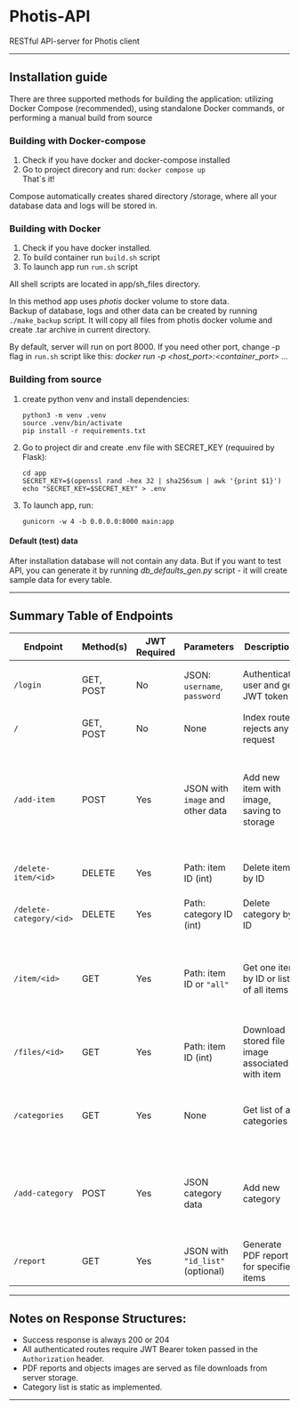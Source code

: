# Photis-API
RESTful API-server for Photis client

---

## Installation guide

There are three supported methods for building the application: utilizing Docker Compose (recommended), using standalone Docker commands, or performing a manual build from source
### Building with Docker-compose
1. Check if you have docker and docker-compose installed
2. Go to project direcory and run: ``` docker compose up ```  
That`s it!

Compose automatically creates shared directory /storage, where all your database data and logs will be stored in.

### Building with Docker

1. Check if you have docker installed.
2. To build container run ` build.sh ` script
3. To launch app run ` run.sh ` script

All shell scripts are located in app/sh_files directory.  

In this method app uses *photis* docker volume to store data.  
Backup of database, logs and other data can be created by running ` ./make_backup ` script. It will copy all files from photis docker volume and create .tar archive in current directory.

By default, server will run on port 8000. If you need other port, change -p flag in `run.sh` script like this: *docker run -p <host_port>:<container_port> ...*

### Building from source 
1. create python venv and install dependencies:
    ```
    python3 -m venv .venv
    source .venv/bin/activate
    pip install -r requirements.txt
    ```
2. Go to project dir and create .env file with SECRET_KEY (requuired by Flask):
    ```
    cd app
    SECRET_KEY=$(openssl rand -hex 32 | sha256sum | awk '{print $1}')
    echo "SECRET_KEY=$SECRET_KEY" > .env
    ```
3. To launch app, run:
    ```
    gunicorn -w 4 -b 0.0.0.0:8000 main:app
    ```

#### Default (test) data 
After installation database will not contain any data. But if you want to test API, you can generate it by running *db_defaults_gen.py* script - it will create sample data for every table.


---

## Summary Table of Endpoints

| Endpoint               | Method(s)  | JWT Required | Parameters               | Description                                                    | Success Response    | Error Response                      |
|------------------------|------------|--------------|--------------------------|----------------------------------------------------------------|---------------------|-----------------------------------|
| `/login`               | GET, POST  | No           | JSON: `username`, `password` | Authenticate user and get JWT token                              | 200 + `{access_token}` | 404 + `{error: "invalid login data"}` |
| `/`                    | GET, POST  | No           | None                     | Index route; rejects any request                               | 400                 | —                                 |
| `/add-item`            | POST       | Yes          | JSON with `image` and other data | Add new item with image, saving to storage                    | 204 (No Content)     | 404 + `{error: 'some data is missing'}` or `{error: 'item already exists or data is corrupted'}` |
| `/delete-item/<id>`    | DELETE     | Yes          | Path: item ID (int)      | Delete item by ID                                              | 204 (No Content)     | 404 + `{error: "Invalid id: <id>"}` |
| `/delete-category/<id>`| DELETE     | Yes          | Path: category ID (int)  | Delete category by ID                                          | 204 (No Content)     | 404 + `{error: "Invalid id: <id>"}` |
| `/item/<id>`           | GET        | Yes          | Path: item ID or `"all"` | Get one item by ID or list of all items                        | 200 + item(s) JSON   | 404 + `{error: "invalid id: <id>"}` or `{error: "error while loading items"}` |
| `/files/<id>`          | GET        | Yes          | Path: item ID (int)      | Download stored file image associated with item               | File download        | 404 + `{error: "invalid id"}`     |
| `/categories`          | GET        | Yes          | None                     | Get list of all categories                                     | 200 + categories JSON| 404 + `{error: "cannot load categories from database"}` |
| `/add-category`        | POST       | Yes          | JSON category data       | Add new category                                               | 204 (No Content)     | 404 + `{error: "category data is missing"}` or `{error: "category already exists"}` |
| `/report`              | GET        | Yes          | JSON with `"id_list"` (optional) | Generate PDF report for specified items                       | PDF file download    | 404 + `{error: "invalid id"}`     |

---

## Notes on Response Structures:

- Success response is always 200 or 204
- All authenticated routes require JWT Bearer token passed in the `Authorization` header.
- PDF reports and objects images are served as file downloads from server storage.
- Category list is static as implemented.
---


